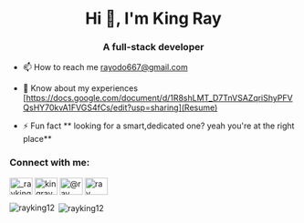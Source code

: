 <h1 align="center">Hi 👋, I'm King Ray</h1>
<h3 align="center">A full-stack developer</h3>



- 📫 How to reach me [rayodo667@gmail.com](Mail)

- 📄 Know about my experiences [https://docs.google.com/document/d/1R8shLMT_D7TnVSAZqriShyPFVQsHY70kvA1FVGS4fCs/edit?usp=sharing](Resume)

- ⚡ Fun fact ** looking for a smart,dedicated one? yeah you're at the right place**

<h3 align="left">Connect with me:</h3>
<p align="left">
<a href="https://twitter.com/_rayking__" target="blank"><img align="center" src="https://cdn.jsdelivr.net/npm/simple-icons@3.0.1/icons/twitter.svg" alt="_rayking__" height="30" width="40" /></a>
<a href="https://linkedin.com/in/kingray" target="blank"><img align="center" src="https://cdn.jsdelivr.net/npm/simple-icons@3.0.1/icons/linkedin.svg" alt="kingray" height="30" width="40" /></a>
<a href="https://medium.com/@ray king" target="blank"><img align="center" src="https://cdn.jsdelivr.net/npm/simple-icons@3.0.1/icons/medium.svg" alt="@ray king" height="30" width="40" /></a>
<a href="https://www.hackerrank.com/ray king" target="blank"><img align="center" src="https://cdn.jsdelivr.net/npm/simple-icons@3.0.1/icons/hackerrank.svg" alt="ray king" height="30" width="40" /></a>
</p>


<p><img align="left" src="https://github-readme-stats.vercel.app/api/top-langs?username=rayking12&show_icons=true&locale=en&layout=compact" alt="rayking12" /></p>

<p>&nbsp;<img align="center" src="https://github-readme-stats.vercel.app/api?username=rayking12&show_icons=true&locale=en" alt="rayking12" /></p>

